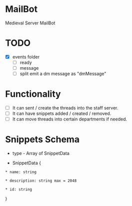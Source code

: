 # MailBot

Medieval Server MailBot

# TODO

  * [X] events folder 
    * [ ] ready
    * [ ] message
     * [ ] split emit a dm message as "dmMessage"

# Functionality 
* [ ] It can sent / create the threads into the staff server.
* [ ] It can have snippets added / created / removed.
* [ ] It can move threads into certain departments if needed.

# Snippets Schema

 - type - Array of SnippetData

  -  SnippetData {

    * name: string

    * description: string max = 2048

    * id: string

  }
